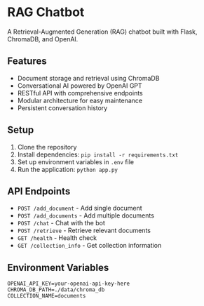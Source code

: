 # RAG Chatbot

A Retrieval-Augmented Generation (RAG) chatbot built with Flask, ChromaDB, and OpenAI.

## Features

- Document storage and retrieval using ChromaDB
- Conversational AI powered by OpenAI GPT
- RESTful API with comprehensive endpoints
- Modular architecture for easy maintenance
- Persistent conversation history

## Setup

1. Clone the repository
2. Install dependencies: `pip install -r requirements.txt`
3. Set up environment variables in `.env` file
4. Run the application: `python app.py`

## API Endpoints

- `POST /add_document` - Add single document
- `POST /add_documents` - Add multiple documents
- `POST /chat` - Chat with the bot
- `POST /retrieve` - Retrieve relevant documents
- `GET /health` - Health check
- `GET /collection_info` - Get collection information

## Environment Variables

```env
OPENAI_API_KEY=your-openai-api-key-here
CHROMA_DB_PATH=./data/chroma_db
COLLECTION_NAME=documents